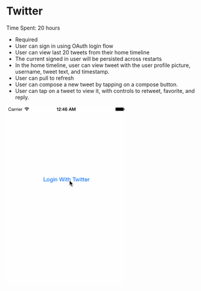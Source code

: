 Twitter
=======

Time Spent: 20 hours

* Required
 * User can sign in using OAuth login flow
 * User can view last 20 tweets from their home timeline 
 * The current signed in user will be persisted across restarts
 * In the home timeline, user can view tweet with the user profile picture, username, tweet text, and timestamp. 
 * User can pull to refresh
 * User can compose a new tweet by tapping on a compose button.
 * User can tap on a tweet to view it, with controls to retweet, favorite, and reply.
 
![Alt text](https://raw.githubusercontent.com/hchhatbar/Twitter/master/twitter_gif.gif "Twitter")
